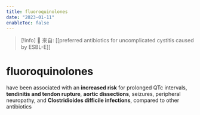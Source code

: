 ```yaml
---
title: fluoroquinolones
date: "2023-01-11"
enableToc: false
---
```


> [!info]
> 🌱 來自: [[preferred antibiotics for uncomplicated cystitis caused by ESBL-E]]

# fluoroquinolones

have been associated with an **increased risk** for prolonged QTc intervals, **tendinitis and tendon rupture**, **aortic dissections**, seizures, peripheral neuropathy, and **Clostridioides difficile infections**, compared to other antibiotics
